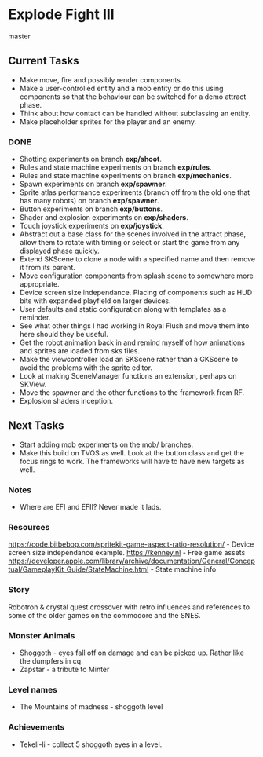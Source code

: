 # Explode Fight III
master

## Current Tasks
- Make move, fire and possibly render components.
- Make a user-controlled entity and a mob entity or do this using components so that the behaviour can be switched for a demo attract phase.
- Think about how contact can be handled without subclassing an entity.
- Make placeholder sprites for the player and an enemy.

### DONE
- Shotting experiments on branch __exp/shoot__.
- Rules and state machine experiments on branch __exp/rules__.
- Rules and state machine experiments on branch __exp/mechanics__.
- Spawn experiments on branch __exp/spawner__.
- Sprite atlas performance experiments (branch off from the old one that has many robots) on branch __exp/spawner__.
- Button experiments on branch __exp/buttons__.
- Shader and explosion experiments on __exp/shaders__.
- Touch joystick experiments on __exp/joystick__.
- Abstract out a base class for the scenes involved in the attract phase, allow them to rotate with timing or select or start the game from any displayed phase quickly.
- Extend SKScene to clone a node with a specified name and then remove it from its parent.
- Move configuration components from splash scene to somewhere more appropriate.
- Device screen size independance. Placing of components such as HUD bits with expanded playfield on larger devices.
- User defaults and static configuration along with templates as a reminder.
- See what other things I had working in Royal Flush and move them into here should they be useful.
- Get the robot animation back in and remind myself of how animations and sprites are loaded from sks files.
- Make the viewcontroller load an SKScene rather than a GKScene to avoid the problems with the sprite editor.
- Look at making SceneManager functions an extension, perhaps on SKView.
- Move the spawner and the other functions to the framework from RF.
- Explosion shaders inception.

## Next Tasks
- Start adding mob experiments on the mob/ branches.
- Make this build on TVOS as well. Look at the button class and get the focus rings to work. The frameworks will have to have new targets as well.

### Notes
- Where are EFI and EFII? Never made it lads.

### Resources
https://code.bitbebop.com/spritekit-game-aspect-ratio-resolution/ - Device screen size independance example.
https://kenney.nl - Free game assets  
https://developer.apple.com/library/archive/documentation/General/Conceptual/GameplayKit_Guide/StateMachine.html - State machine info  

### Story
Robotron & crystal quest crossover with retro influences and references to some of the older games on the commodore and the SNES.

### Monster Animals
- Shoggoth - eyes fall off on damage and can be picked up. Rather like the dumpfers in cq.
- Zapstar - a tribute to Minter

### Level names
- The Mountains of madness - shoggoth level

### Achievements
- Tekeli-li - collect 5 shoggoth eyes in a level.
